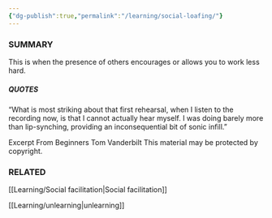 ```yaml
---
{"dg-publish":true,"permalink":"/learning/social-loafing/"}
---
```


### SUMMARY 
This is when the presence of others encourages or allows you to work less hard.

##### QUOTES
“What is most striking about that first rehearsal, when I listen to the recording now, is that I cannot actually hear myself. I was doing barely more than lip-synching, providing an inconsequential bit of sonic infill.”

Excerpt From
Beginners
Tom Vanderbilt
This material may be protected by copyright.

### RELATED
[[Learning/Social facilitation\|Social facilitation]]

[[Learning/unlearning\|unlearning]]